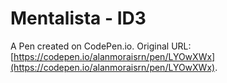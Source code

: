# Mentalista - ID3

A Pen created on CodePen.io. Original URL: [https://codepen.io/alanmoraisrn/pen/LYOwXWx](https://codepen.io/alanmoraisrn/pen/LYOwXWx).


